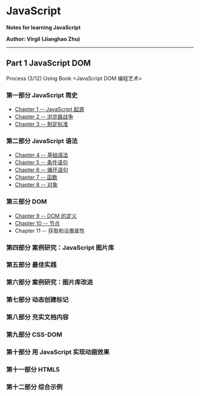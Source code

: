 # JavaScript 
**Notes for learning JavaScript** 

**Author: Virgil (Jianghao Zhu)**  

---

## Part 1 JavaScript DOM 

Process (3/12) Using Book <JavaScript DOM 编程艺术>

### 第一部分 JavaScript 简史

- [Chapter 1 -- JavaScript 起源](JavaScriptDomNotes/Chapter1.md)
- [Chapter 2 -- 浏览器战争](JavaScriptDomNotes/Chapter2.md)
- [Chapter 3 -- 制定标准](JavaScriptDomNotes/Chapter3.md)

### 第二部分 JavaScript 语法

- [Chapter 4 -- 基础语法](JavaScriptDomNotes/Chapter4.md)
- [Chapter 5 -- 条件语句](JavaScriptDomNotes/Chapter5.md)
- [Chapter 6 -- 循环语句](JavaScriptDomNotes/Chapter6.md)
- [Chapter 7 -- 函数](JavaScriptDomNotes/Chapter7.md)
- [Chapter 8 -- 对象](JavaScriptDomNotes/Chapter8.md)

### 第三部分 DOM

- [Chapter 9 -- DOM 的定义](JavaScriptDomNotes/Chapter9.md)
- [Chapter 10 -- 节点](JavaScriptDomNotes/Chapter10.md)
- Chapter 11 -- 获取和设置属性

### 第四部分 案例研究：JavaScript 图片库

### 第五部分 最佳实践

### 第六部分 案例研究：图片库改进

### 第七部分 动态创建标记

### 第八部分 充实文档内容

### 第九部分 CSS-DOM

### 第十部分 用 JavaScript 实现动画效果

### 第十一部分 HTML5

### 第十二部分 综合示例 

